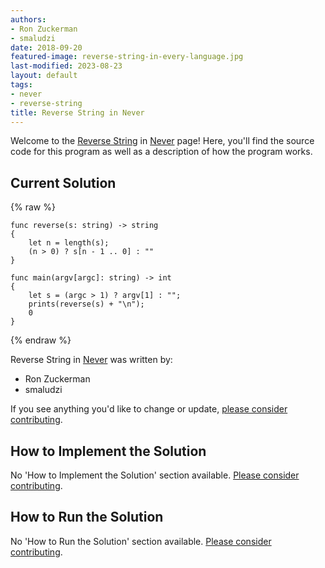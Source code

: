 ```yaml
---
authors:
- Ron Zuckerman
- smaludzi
date: 2018-09-20
featured-image: reverse-string-in-every-language.jpg
last-modified: 2023-08-23
layout: default
tags:
- never
- reverse-string
title: Reverse String in Never
---
```


Welcome to the [Reverse String](https://sampleprograms.io/projects/reverse-string) in [Never](https://sampleprograms.io/languages/never) page! Here, you'll find the source code for this program as well as a description of how the program works.

## Current Solution

{% raw %}

```never
func reverse(s: string) -> string
{
    let n = length(s);
    (n > 0) ? s[n - 1 .. 0] : ""
}

func main(argv[argc]: string) -> int
{
    let s = (argc > 1) ? argv[1] : "";
    prints(reverse(s) + "\n");
    0
}

```

{% endraw %}

Reverse String in [Never](https://sampleprograms.io/languages/never) was written by:

- Ron Zuckerman
- smaludzi

If you see anything you'd like to change or update, [please consider contributing](https://github.com/TheRenegadeCoder/sample-programs).

## How to Implement the Solution

No 'How to Implement the Solution' section available. [Please consider contributing](https://github.com/TheRenegadeCoder/sample-programs-website).

## How to Run the Solution

No 'How to Run the Solution' section available. [Please consider contributing](https://github.com/TheRenegadeCoder/sample-programs-website).